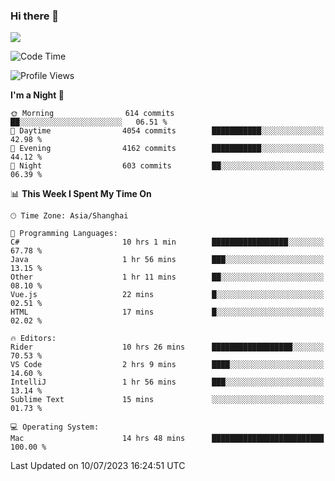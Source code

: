 ### Hi there 👋

<!--
**JJAYCHEN1e/jjaychen1e** is a ✨ _special_ ✨ repository because its `README.md` (this file) appears on your GitHub profile.

Here are some ideas to get you started:

- 🔭 I’m currently working on ...
- 🌱 I’m currently learning ...
- 👯 I’m looking to collaborate on ...
- 🤔 I’m looking for help with ...
- 💬 Ask me about ...
- 📫 How to reach me: ...
- 😄 Pronouns: ...
- ⚡ Fun fact: ...
-->

[![](https://github-readme-stats.vercel.app/api?username=jjaychen1e&show_icons=true)](https://github.com/jjaychen1e/github-readme-stats?count_private=true)

<!--START_SECTION:waka-->
![Code Time](http://img.shields.io/badge/Code%20Time-799%20hrs%2019%20mins-blue)

![Profile Views](http://img.shields.io/badge/Profile%20Views-16-blue)

**I'm a Night 🦉** 

```text
🌞 Morning                614 commits         ██░░░░░░░░░░░░░░░░░░░░░░░   06.51 % 
🌆 Daytime                4054 commits        ███████████░░░░░░░░░░░░░░   42.98 % 
🌃 Evening                4162 commits        ███████████░░░░░░░░░░░░░░   44.12 % 
🌙 Night                  603 commits         ██░░░░░░░░░░░░░░░░░░░░░░░   06.39 % 
```


📊 **This Week I Spent My Time On** 

```text
🕑︎ Time Zone: Asia/Shanghai

💬 Programming Languages: 
C#                       10 hrs 1 min        █████████████████░░░░░░░░   67.78 % 
Java                     1 hr 56 mins        ███░░░░░░░░░░░░░░░░░░░░░░   13.15 % 
Other                    1 hr 11 mins        ██░░░░░░░░░░░░░░░░░░░░░░░   08.10 % 
Vue.js                   22 mins             █░░░░░░░░░░░░░░░░░░░░░░░░   02.51 % 
HTML                     17 mins             █░░░░░░░░░░░░░░░░░░░░░░░░   02.02 % 

🔥 Editors: 
Rider                    10 hrs 26 mins      ██████████████████░░░░░░░   70.53 % 
VS Code                  2 hrs 9 mins        ████░░░░░░░░░░░░░░░░░░░░░   14.60 % 
IntelliJ                 1 hr 56 mins        ███░░░░░░░░░░░░░░░░░░░░░░   13.14 % 
Sublime Text             15 mins             ░░░░░░░░░░░░░░░░░░░░░░░░░   01.73 % 

💻 Operating System: 
Mac                      14 hrs 48 mins      █████████████████████████   100.00 % 
```


 Last Updated on 10/07/2023 16:24:51 UTC
<!--END_SECTION:waka-->
